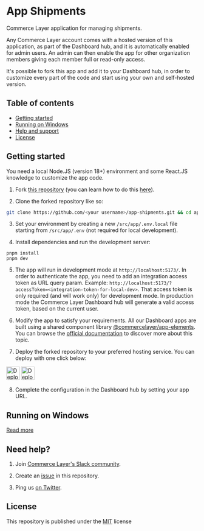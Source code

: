 # App Shipments

Commerce Layer application for managing shipments. 

Any Commerce Layer account comes with a hosted version of this application, as part of the Dashboard hub, and it is automatically enabled for admin users.
An admin can then enable the app for other organization members giving each member full or read-only access.

It's possible to fork this app and add it to your Dashboard hub, in order to customize every part of the code and start using your own and self-hosted version.

## Table of contents

- [Getting started](#getting-started)
- [Running on Windows](#running-on-windows)
- [Help and support](#need-help)
- [License](#license)


## Getting started
You need a local Node.JS (version 18+) environment and some React.JS knowledge to customize the app code.

1. Fork [this repository](https://github.com/commercelayer/app-shipments) (you can learn how to do this [here](https://help.github.com/articles/fork-a-repo)).

2. Clone the forked repository like so:

```bash
git clone https://github.com/<your username>/app-shipments.git && cd app-shipments
```

3. Set your environment by creating a new `/src/app/.env.local` file starting from `/src/app/.env` (not required for local development).

4. Install dependencies and run the development server:

```
pnpm install
pnpm dev
```

5. The app will run in development mode at `http://localhost:5173/`. 
In order to authenticate the app, you need to add an integration access token as URL query param. Example: `http://localhost:5173/?accessToken=<integration-token-for-local-dev>`.
That access token is only required (and will work only) for development mode. In production mode the Commerce Layer Dashboard hub will generate a valid access token, based on the current user.

6. Modify the app to satisfy your requirements. 
All our Dashboard apps are built using a shared component library [@commercelayer/app-elements](https://github.com/commercelayer/app-elements).
You can browse the [official documentation](https://commercelayer.github.io/app-elements) to discover more about this topic.

7. Deploy the forked repository to your preferred hosting service. You can deploy with one click below:

[<img src="https://www.netlify.com/img/deploy/button.svg" alt="Deploy to Netlify" height="35">](https://app.netlify.com/start/deploy?repository=https://github.com/commercelayer/app-shipments#PUBLIC_SELF_HOSTED_SLUG) [<img src="https://vercel.com/button" alt="Deploy to Vercel" height="35">](https://vercel.com/new/clone?repository-url=https://github.com/commercelayer/app-shipments&build-command=pnpm%20build&output-directory=packages%2Fapp%2Fdist&env=PUBLIC_SELF_HOSTED_SLUG&envDescription=your%20organization%20slug) 

8. Complete the configuration in the Dashboard hub by setting your app URL.

## Running on Windows
[Read more](https://github.com/commercelayer/.github/blob/main/PNPM_ON_WINDOWS.md)

## Need help?

1. Join [Commerce Layer's Slack community](https://slack.commercelayer.app).

2. Create an [issue](https://github.com/commercelayer/app-shipments/issues) in this repository.

3. Ping us [on Twitter](https://twitter.com/commercelayer).

## License

This repository is published under the [MIT](LICENSE) license

